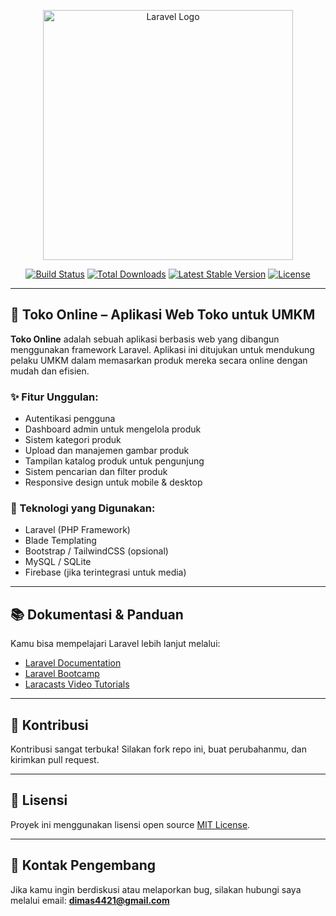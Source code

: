 <p align="center"><a href="https://laravel.com" target="_blank"><img src="https://raw.githubusercontent.com/laravel/art/master/logo-lockup/5%20SVG/2%20CMYK/1%20Full%20Color/laravel-logolockup-cmyk-red.svg" width="400" alt="Laravel Logo"></a></p>

<p align="center">
<a href="https://github.com/laravel/framework/actions"><img src="https://github.com/laravel/framework/workflows/tests/badge.svg" alt="Build Status"></a>
<a href="https://packagist.org/packages/laravel/framework"><img src="https://img.shields.io/packagist/dt/laravel/framework" alt="Total Downloads"></a>
<a href="https://packagist.org/packages/laravel/framework"><img src="https://img.shields.io/packagist/v/laravel/framework" alt="Latest Stable Version"></a>
<a href="https://packagist.org/packages/laravel/framework"><img src="https://img.shields.io/packagist/l/laravel/framework" alt="License"></a>
</p>

---

## 🛒 Toko Online – Aplikasi Web Toko untuk UMKM

**Toko Online** adalah sebuah aplikasi berbasis web yang dibangun menggunakan framework Laravel. Aplikasi ini ditujukan untuk mendukung pelaku UMKM dalam memasarkan produk mereka secara online dengan mudah dan efisien.

### ✨ Fitur Unggulan:

- Autentikasi pengguna
- Dashboard admin untuk mengelola produk
- Sistem kategori produk
- Upload dan manajemen gambar produk
- Tampilan katalog produk untuk pengunjung
- Sistem pencarian dan filter produk
- Responsive design untuk mobile & desktop

### 🔧 Teknologi yang Digunakan:

- Laravel (PHP Framework)
- Blade Templating
- Bootstrap / TailwindCSS (opsional)
- MySQL / SQLite
- Firebase (jika terintegrasi untuk media)

---

## 📚 Dokumentasi & Panduan

Kamu bisa mempelajari Laravel lebih lanjut melalui:

- [Laravel Documentation](https://laravel.com/docs)
- [Laravel Bootcamp](https://bootcamp.laravel.com)
- [Laracasts Video Tutorials](https://laracasts.com)

---

## 🤝 Kontribusi

Kontribusi sangat terbuka! Silakan fork repo ini, buat perubahanmu, dan kirimkan pull request.

---

## 🔐 Lisensi

Proyek ini menggunakan lisensi open source [MIT License](https://opensource.org/licenses/MIT).

---

## 📧 Kontak Pengembang

Jika kamu ingin berdiskusi atau melaporkan bug, silakan hubungi saya melalui email: **dimas4421@gmail.com**

